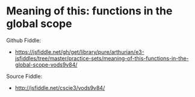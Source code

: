 # Meaning of this: functions in the global scope

Github Fiddle:
- https://jsfiddle.net/gh/get/library/pure/arthurian/e3-jsfiddles/tree/master/practice-sets/meaning-of-this-functions-in-the-global-scope-vods9v84/

Source Fiddle:
- http://jsfiddle.net/cscie3/vods9v84/

